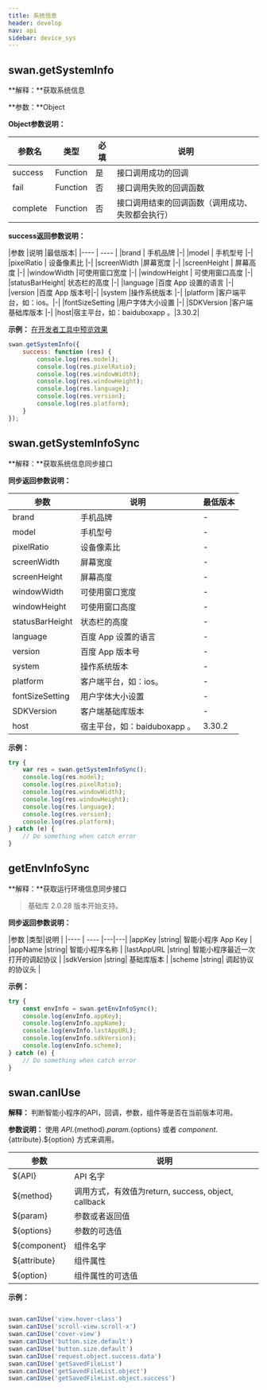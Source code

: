 ```yaml
---
title: 系统信息
header: develop
nav: api
sidebar: device_sys
---
```



## swan.getSystemInfo

**解释：**获取系统信息

**参数：**Object

**Object参数说明：**

|参数名 |类型  |必填  |说明|
|---- | ---- | ---- |---- |
|success |Function  |  是 |  接口调用成功的回调|
|fail   | Function |   否  | 接口调用失败的回调函数|
|complete  |  Function |   否 |  接口调用结束的回调函数（调用成功、失败都会执行）|

**success返回参数说明：**

|参数  |说明 |最低版本|
|---- | ---- |
|brand  | 手机品牌 |-|
|model |  手机型号   |-|
|pixelRatio | 设备像素比  |-|
|screenWidth |屏幕宽度   |-|
|screenHeight |   屏幕高度 |-|
|windowWidth |可使用窗口宽度 |-|
|windowHeight  |  可使用窗口高度 |-|
|statusBarHeight| 状态栏的高度 |-|
|language |百度 App 设置的语言 |-|
|version |百度 App 版本号|-|
|system  |操作系统版本  |-|
|platform |客户端平台，如：ios。|-|
|fontSizeSetting |用户字体大小设置 |-|
|SDKVersion |客户端基础库版本 |-|
|host|宿主平台，如：baiduboxapp 。|3.30.2|

**示例：**
<a href="swanide://fragment/8ecdf5d7226a7a576f4c3b46227cab711540395127" title="在开发者工具中预览效果" target="_blank">在开发者工具中预览效果 </a>
```js
swan.getSystemInfo({
    success: function (res) {
        console.log(res.model);
        console.log(res.pixelRatio);
        console.log(res.windowWidth);
        console.log(res.windowHeight);
        console.log(res.language);
        console.log(res.version);
        console.log(res.platform);
    }
});
```
<!-- #### 错误码

<!-- **Andriod**

|错误码|说明|
|--|--|
|201|解析失败，请检查调起协议是否合法。|
|202|解析失败，请检查参数是否正确。|
|402|安全性检查：访问控制校验失败。| -->

## swan.getSystemInfoSync

**解释：**获取系统信息同步接口

**同步返回参数说明：**

|参数  |说明 |最低版本|
|---- | ---- |----|
|brand  | 手机品牌 |-|
|model |  手机型号   |-|
|pixelRatio | 设备像素比  |-|
|screenWidth |屏幕宽度   |-|
|screenHeight |   屏幕高度 |-|
|windowWidth |可使用窗口宽度 |-|
|windowHeight  |  可使用窗口高度 |-|
|statusBarHeight| 状态栏的高度 |-|
|language |百度 App 设置的语言 |-|
|version |百度 App 版本号|-|
|system  |操作系统版本  |-|
|platform |客户端平台，如：ios。|-|
|fontSizeSetting |用户字体大小设置 |-|
|SDKVersion |客户端基础库版本 |-|
|host|宿主平台，如：baiduboxapp 。|3.30.2|

**示例：**

```js
try {
    var res = swan.getSystemInfoSync();
    console.log(res.model);
    console.log(res.pixelRatio);
    console.log(res.windowWidth);
    console.log(res.windowHeight);
    console.log(res.language);
    console.log(res.version);
    console.log(res.platform);
} catch (e) {
    // Do something when catch error
}
```
<!-- #### 错误码

**Andriod**

|错误码|说明|
|--|--|
|202|解析失败，请检查参数是否正确。| -->

## getEnvInfoSync

**解释：**获取运行环境信息同步接口

> 基础库 2.0.28 版本开始支持。

**同步返回参数说明：**

|参数  |类型|说明 |
|---- | ---- |---|---|
|appKey  |string| 智能小程序 App Key |
|appName |string|  智能小程序名称   |
|lastAppURL |string|  智能小程序最近一次打开的调起协议  |
|sdkVersion |string|  基础库版本   |
|scheme |string|  调起协议的协议头   |

**示例：**

```js
try {
    const envInfo = swan.getEnvInfoSync();
    console.log(envInfo.appKey);
    console.log(envInfo.appName);
    console.log(envInfo.lastAppURL);
    console.log(envInfo.sdkVersion);
    console.log(envInfo.scheme);
} catch (e) {
    // Do something when catch error
}
```

## swan.canIUse

**解释：** 判断智能小程序的API，回调，参数，组件等是否在当前版本可用。

**参数说明：** 使用 ${API}.${method}.${param}.${options} 或者 ${component}.${attribute}.${option} 方式来调用。

|参数  |说明 |
|---- | ---- |
|${API}  | API 名字 |
|${method} |  调用方式，有效值为return, success, object, callback   |
|${param} | 参数或者返回值  |
|${options} |参数的可选值   |
|${component} |   组件名字 |
|${attribute} | 组件属性 |
|${option}  |  组件属性的可选值 |


**示例：**

```js

swan.canIUse('view.hover-class')
swan.canIUse('scroll-view.scroll-x')
swan.canIUse('cover-view')
swan.canIUse('button.size.default')
swan.canIUse('button.size.default')
swan.canIUse('request.object.success.data')
swan.canIUse('getSavedFileList')
swan.canIUse('getSavedFileList.object')
swan.canIUse('getSavedFileList.object.success')
```
